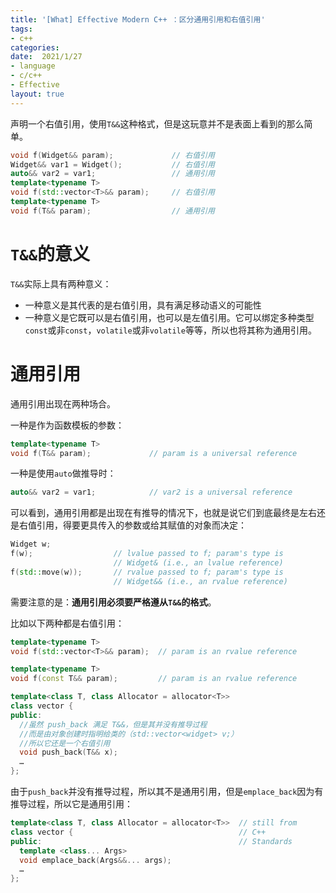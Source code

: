 ```yaml
---
title: '[What] Effective Modern C++ ：区分通用引用和右值引用'
tags: 
- c++
categories: 
date:  2021/1/27
- language
- c/c++
- Effective
layout: true
---
```

声明一个右值引用，使用`T&&`这种格式，但是这玩意并不是表面上看到的那么简单。
```cpp
void f(Widget&& param);             // 右值引用
Widget&& var1 = Widget();           // 右值引用
auto&& var2 = var1;                 // 通用引用
template<typename T>
void f(std::vector<T>&& param);     // 右值引用
template<typename T>
void f(T&& param);                  // 通用引用
```
<!--more-->

# `T&&`的意义

`T&&`实际上具有两种意义：

- 一种意义是其代表的是右值引用，具有满足移动语义的可能性
- 一种意义是它既可以是右值引用，也可以是左值引用。它可以绑定多种类型`const`或非`const`，`volatile`或非`volatile`等等，所以也将其称为通用引用。

# 通用引用

通用引用出现在两种场合。

一种是作为函数模板的参数：

```cpp
template<typename T>
void f(T&& param);             // param is a universal reference
```

一种是使用`auto`做推导时：

```cpp
auto&& var2 = var1;            // var2 is a universal reference
```

可以看到，通用引用都是出现在有推导的情况下，也就是说它们到底最终是左右还是右值引用，得要更具传入的参数或给其赋值的对象而决定：

```cpp
Widget w;
f(w);                  // lvalue passed to f; param's type is
                       // Widget& (i.e., an lvalue reference)
f(std::move(w));       // rvalue passed to f; param's type is
                       // Widget&& (i.e., an rvalue reference)
```

需要注意的是：**通用引用必须要严格遵从`T&&`的格式**。

比如以下两种都是右值引用：

```cpp
template<typename T>
void f(std::vector<T>&& param);  // param is an rvalue reference

template<typename T>
void f(const T&& param);         // param is an rvalue reference

template<class T, class Allocator = allocator<T>>  
class vector {                                     
public:
  //虽然 push_back 满足 T&&，但是其并没有推导过程
  //而是由对象创建时指明给类的（std::vector<widget> v;）
  //所以它还是一个右值引用
  void push_back(T&& x);
  …
};
```

由于`push_back`并没有推导过程，所以其不是通用引用，但是`emplace_back`因为有推导过程，所以它是通用引用：

```cpp
template<class T, class Allocator = allocator<T>>  // still from
class vector {                                     // C++
public:                                            // Standards
  template <class... Args>
  void emplace_back(Args&&... args);
  …
};
```





